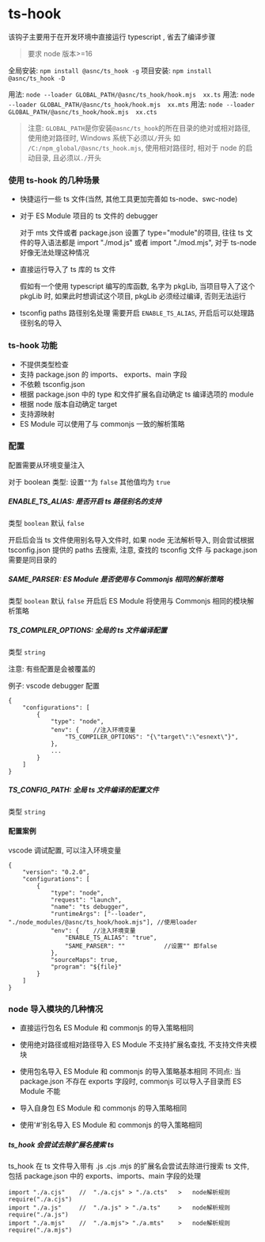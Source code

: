 # ts-hook

该钩子主要用于在开发环境中直接运行 typescript , 省去了编译步骤

> 要求 node 版本>=16

全局安装: `npm install @asnc/ts_hook -g`
项目安装: `npm install @asnc/ts_hook -D`

用法: `node --loader GLOBAL_PATH/@asnc/ts_hook/hook.mjs  xx.ts`
用法: `node --loader GLOBAL_PATH/@asnc/ts_hook/hook.mjs  xx.mts`
用法: `node --loader GLOBAL_PATH/@asnc/ts_hook/hook.mjs  xx.cts`

> 注意: `GLOBAL_PATH`是你安装`@asnc/ts_hook`的所在目录的绝对或相对路径, 使用绝对路径时, Windows 系统下必须以`/`开头
> 如 `/C:/npm_global/@asnc/ts_hook.mjs`, 使用相对路径时, 相对于 node 的启动目录, 且必须以`./`开头

### 使用 ts-hook 的几种场景

-   快捷运行一些 ts 文件(当然, 其他工具更加完善如 ts-node、swc-node)
-   对于 ES Module 项目的 ts 文件的 debugger

    对于 mts 文件或者 package.json 设置了 type="module"的项目, 往往 ts 文件的导入语法都是 import "./mod.js" 或者 import "./mod.mjs", 对于 ts-node 好像无法处理这种情况

-   直接运行导入了 ts 库的 ts 文件

    假如有一个使用 typescript 编写的库函数, 名字为 pkgLib, 当项目导入了这个 pkgLib 时, 如果此时想调试这个项目, pkgLib 必须经过编译, 否则无法运行

-   tsconfig paths 路径别名处理
    需要开启 `ENABLE_TS_ALIAS`, 开启后可以处理路径别名的导入

### ts-hook 功能

-   不提供类型检查
-   支持 package.json 的 imports、 exports、main 字段
-   不依赖 tsconfig.json
-   根据 package.json 中的 type 和文件扩展名自动确定 ts 编译选项的 module
-   根据 node 版本自动确定 target
-   支持源映射
-   ES Module 可以使用了与 commonjs 一致的解析策略

### 配置

配置需要从环境变量注入

对于 boolean 类型: 设置`""`为 `false` 其他值均为 `true`

##### ENABLE_TS_ALIAS: 是否开启 ts 路径别名的支持

类型 `boolean` 默认 `false`

开启后会当 ts 文件使用别名导入文件时, 如果 node 无法解析导入, 则会尝试根据 tsconfig.json 提供的 paths 去搜索, 注意, 查找的 tsconfig 文件 与 package.json 需要是同目录的

##### SAME_PARSER: ES Module 是否使用与 Commonjs 相同的解析策略

类型 `boolean` 默认 `false`
开启后 ES Module 将使用与 Commonjs 相同的模块解析策略

##### TS_COMPILER_OPTIONS: 全局的 ts 文件编译配置

类型 `string`

注意: 有些配置是会被覆盖的

例子: vscode debugger 配置

```
{
    "configurations": [
        {
            "type": "node",
            "env": {    //注入环境变量
                "TS_COMPILER_OPTIONS": "{\"target\":\"esnext\"}",
            },
            ...
        }
    ]
}
```

##### TS_CONFIG_PATH: 全局 ts 文件编译的配置文件

类型 `string`

#### 配置案例

vscode 调试配置, 可以注入环境变量

```
{
    "version": "0.2.0",
    "configurations": [
        {
            "type": "node",
            "request": "launch",
            "name": "ts debugger",
            "runtimeArgs": ["--loader", "./node_modules/@asnc/ts_hook/hook.mjs"], //使用loader
            "env": {    //注入环境变量
                "ENABLE_TS_ALIAS": "true",
                "SAME_PARSER": ""           //设置"" 即false
            },
            "sourceMaps": true,
            "program": "${file}"
        }
    ]
}

```

### node 导入模块的几种情况

-   直接运行包名
    ES Module 和 commonjs 的导入策略相同

-   使用绝对路径或相对路径导入
    ES Module 不支持扩展名查找, 不支持文件夹模块

-   使用包名导入
    ES Module 和 commonjs 的导入策略基本相同
    不同点: 当 package.json 不存在 exports 字段时, commonjs 可以导入子目录而 ES Module 不能

-   导入自身包
    ES Module 和 commonjs 的导入策略相同

-   使用'#'别名导入
    ES Module 和 commonjs 的导入策略相同

##### ts_hook 会尝试去除扩展名搜索 ts

ts_hook 在 ts 文件导入带有 .js .cjs .mjs 的扩展名会尝试去除进行搜索 ts 文件, 包括 package.json 中的 exports、imports、main 字段的处理

```
import "./a.cjs"    //  "./a.cjs" > "./a.cts"   >   node解析规则 require("./a.cjs")
import "./a.js"     //  "./a.js" > "./a.ts"     >   node解析规则 require("./a.js")
import "./a.mjs"    //  "./a.mjs"> "./a.mts"    >   node解析规则 require("./a.mjs")

```
